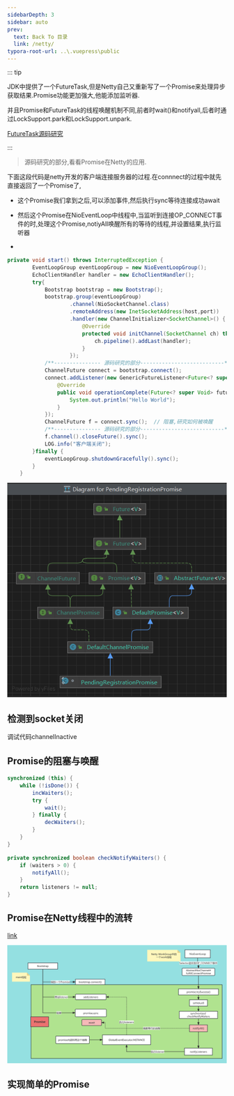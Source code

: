 ```yaml
---
sidebarDepth: 3
sidebar: auto
prev:
  text: Back To 目录
  link: /netty/
typora-root-url: ..\.vuepress\public
---
```




::: tip

JDK中提供了一个FutureTask,但是Netty自己又重新写了一个Promise来处理异步获取结果.Promise功能更加强大,他能添加监听器.

并且Promise和FutureTask的线程唤醒机制不同,前者时wait()和notifyall,后者时通过LockSupport.park和LockSupport.unpark.

[FutureTask源码研究](https://q10viking.github.io/concurrency/57%20Future.html)

:::

> 源码研究的部分,看看Promise在Netty的应用.



下面这段代码是netty开发的客户端连接服务器的过程.在connnect的过程中就先直接返回了一个Promise了,

- 这个Promise我们拿到之后,可以添加事件,然后执行sync等待连接成功await

- 然后这个Promise在NioEventLoop中线程中,当监听到连接OP_CONNECT事件的时,处理这个Promise,notiyAll唤醒所有的等待的线程,并设置结果,执行监听器
- 



```java
private void start() throws InterruptedException {
        EventLoopGroup eventLoopGroup = new NioEventLoopGroup();
        EchoClientHandler handler = new EchoClientHandler();
        try{
            Bootstrap bootstrap = new Bootstrap();
            bootstrap.group(eventLoopGroup)
                    .channel(NioSocketChannel.class)
                    .remoteAddress(new InetSocketAddress(host,port))
                    .handler(new ChannelInitializer<SocketChannel>() {
                        @Override
                        protected void initChannel(SocketChannel ch) throws Exception {
                            ch.pipeline().addLast(handler);
                        }
                    });
            /**--------------- 源码研究的部分---------------------------*/
            ChannelFuture connect = bootstrap.connect();
            connect.addListener(new GenericFutureListener<Future<? super Void>>() {
                @Override
                public void operationComplete(Future<? super Void> future) throws Exception {
                    System.out.println("Hello World");
                }
            });
            ChannelFuture f = connect.sync();  // 阻塞,研究如何被唤醒
            /**--------------- 源码研究的部分---------------------------*/
            f.channel().closeFuture().sync();
            LOG.info("客户端关闭");
        }finally {
            eventLoopGroup.shutdownGracefully().sync();
        }
    }
```



![image-20230412124136650](/images/netty/image-20230412124136650.png)



## 检测到socket关闭

调试代码channelInactive





## Promise的阻塞与唤醒

```java
synchronized (this) {
    while (!isDone()) {
        incWaiters();
        try {
            wait();
        } finally {
            decWaiters();
        }
    }
}
```

```java
private synchronized boolean checkNotifyWaiters() {
    if (waiters > 0) {
        notifyAll();
    }
    return listeners != null;
}
```



## Promise在Netty线程中的流转

[link](https://www.processon.com/view/link/6436b4ac24c38d10f2ddec56)

<common-progresson-snippet src="https://www.processon.com/view/link/6436b4ac24c38d10f2ddec56"/>

![Promise](/images/concurrency/Promise.png)



## 实现简单的Promise



